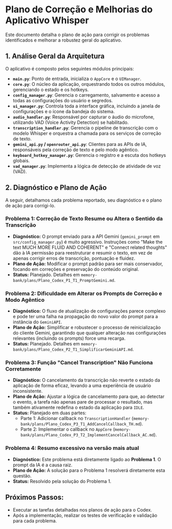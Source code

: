 # Plano de Correção e Melhorias do Aplicativo Whisper

Este documento detalha o plano de ação para corrigir os problemas identificados e melhorar a robustez geral do aplicativo.

## 1. Análise Geral da Arquitetura

O aplicativo é composto pelos seguintes módulos principais:
- **`main.py`**: Ponto de entrada, inicializa o `AppCore` e o `UIManager`.
- **`core.py`**: O núcleo da aplicação, orquestrando todos os outros módulos, gerenciando o estado e os hotkeys.
- **`config_manager.py`**: Gerencia o carregamento, salvamento e acesso a todas as configurações do usuário e segredos.
- **`ui_manager.py`**: Controla toda a interface gráfica, incluindo a janela de configurações e o ícone da bandeja do sistema.
- **`audio_handler.py`**: Responsável por capturar o áudio do microfone, utilizando VAD (Voice Activity Detection) se habilitado.
- **`transcription_handler.py`**: Gerencia o pipeline de transcrição com o modelo Whisper e orquestra a chamada para os serviços de correção de texto.
- **`gemini_api.py` / `openrouter_api.py`**: Clientes para as APIs de IA, responsáveis pela correção de texto e pelo modo agêntico.
- **`keyboard_hotkey_manager.py`**: Gerencia o registro e a escuta dos hotkeys globais.
- **`vad_manager.py`**: Implementa a lógica de detecção de atividade de voz (VAD).

## 2. Diagnóstico e Plano de Ação

A seguir, detalhamos cada problema reportado, seu diagnóstico e o plano de ação para corrigi-lo.

### Problema 1: Correção de Texto Resume ou Altera o Sentido da Transcrição
- **Diagnóstico:** O prompt enviado para a API Gemini (`gemini_prompt` em `src/config_manager.py`) é muito agressivo. Instruções como "Make the text MUCH MORE FLUID AND COHERENT" e "Connect related thoughts" dão à IA permissão para reestruturar e resumir o texto, em vez de apenas corrigir erros de transcrição, pontuação e fluidez.
- **Plano de Ação:** Modificar o prompt padrão para ser mais conservador, focando em correções e preservação do conteúdo original.
- **Status:** Planejado. Detalhes em `memory-bank/plans/Plano_Codex_P1_T1_PromptGemini.md`.

### Problema 2: Dificuldade em Alterar os Prompts de Correção e Modo Agêntico
- **Diagnóstico:** O fluxo de atualização de configurações parece complexo e pode ter uma falha na propagação do novo valor do prompt para a instância do `GeminiAPI`.
- **Plano de Ação:** Simplificar e robustecer o processo de reinicialização do cliente Gemini, garantindo que qualquer alteração nas configurações relevantes (incluindo os prompts) force uma recarga.
- **Status:** Planejado. Detalhes em `memory-bank/plans/Plano_Codex_P2_T1_SimplificarGeminiAPI.md`.

### Problema 3: Função "Cancel Transcription" Não Funciona Corretamente
- **Diagnóstico:** O cancelamento da transcrição não reverte o estado da aplicação de forma eficaz, levando a uma experiência de usuário inconsistente.
- **Plano de Ação:** Ajustar a lógica de cancelamento para que, ao detectar o evento, a tarefa não apenas pare de processar o resultado, mas também ativamente redefina o estado da aplicação para `IDLE`.
- **Status:** Planejado em duas partes:
    - Parte 1: Adicionar callback no `TranscriptionHandler` (`memory-bank/plans/Plano_Codex_P3_T1_AddCancelCallback_TH.md`).
    - Parte 2: Implementar o callback no `AppCore` (`memory-bank/plans/Plano_Codex_P3_T2_ImplementCancelCallback_AC.md`).

### Problema 4: Resumo excessivo na versão mais atual
- **Diagnóstico:** Este problema está diretamente ligado ao **Problema 1**. O prompt da IA é a causa raiz.
- **Plano de Ação:** A solução para o Problema 1 resolverá diretamente esta questão.
- **Status:** Resolvido pela solução do Problema 1.

## Próximos Passos:
- Executar as tarefas detalhadas nos planos de ação para o Codex.
- Após a implementação, realizar os testes de verificação e validação para cada problema.